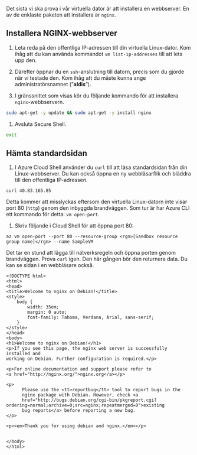 Det sista vi ska prova i vår virtuella dator är att installera en webbserver. En av de enklaste paketen att installera är `nginx`.

## <a name="install-nginx-web-server"></a>Installera NGINX-webbserver

1. Leta reda på den offentliga IP-adressen till din virtuella Linux-dator. Kom ihåg att du kan använda kommandot `vm list-ip-addresses` till att leta upp den.

1. Därefter öppnar du en `ssh`-anslutning till datorn, precis som du gjorde när vi testade den. Kom ihåg att du måste kunna ange administratörsnamnet (”**aldis**”).

1. I gränssnittet som visas kör du följande kommando för att installera `nginx`-webbservern.

```bash
sudo apt-get -y update && sudo apt-get -y install nginx
```

1. Avsluta Secure Shell.

```bash
exit
```

## <a name="retrieve-our-default-page"></a>Hämta standardsidan

1. I Azure Cloud Shell använder du `curl` till att läsa standardsidan från din Linux-webbserver. Du kan också öppna en ny webbläsarflik och bläddra till den offentliga IP-adressen.

```azurecli
curl 40.83.165.85
```

Detta kommer att misslyckas eftersom den virtuella Linux-datorn inte visar port 80 (`http`) genom den inbyggda brandväggen. Som tur är har Azure CLI ett kommando för detta: `vm open-port`. 

1. Skriv följande i Cloud Shell för att öppna port 80:

```azurecli
az vm open-port --port 80 --resource-group <rgn>[Sandbox resource group name]</rgn> --name SampleVM
```

Det tar en stund att lägga till nätverksregeln och öppna porten genom brandväggen. Prova `curl` igen. Den här gången bör den returnera data. Du kan se sidan i en webbläsare också.

```output
<!DOCTYPE html>
<html>
<head>
<title>Welcome to nginx on Debian!</title>
<style>
    body {
        width: 35em;
        margin: 0 auto;
        font-family: Tahoma, Verdana, Arial, sans-serif;
    }
</style>
</head>
<body>
<h1>Welcome to nginx on Debian!</h1>
<p>If you see this page, the nginx web server is successfully installed and
working on Debian. Further configuration is required.</p>

<p>For online documentation and support please refer to
<a href="http://nginx.org/">nginx.org</a></p>

<p>
      Please use the <tt>reportbug</tt> tool to report bugs in the
      nginx package with Debian. However, check <a
      href="http://bugs.debian.org/cgi-bin/pkgreport.cgi?ordering=normal;archive=0;src=nginx;repeatmerged=0">existing
      bug reports</a> before reporting a new bug.
</p>

<p><em>Thank you for using debian and nginx.</em></p>


</body>
</html>
```
